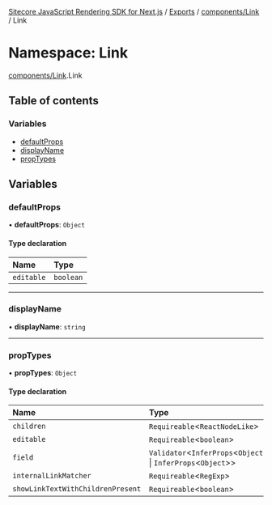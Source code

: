 [Sitecore JavaScript Rendering SDK for Next.js](../README.md) / [Exports](../modules.md) / [components/Link](components_Link.md) / Link

# Namespace: Link

[components/Link](components_Link.md).Link

## Table of contents

### Variables

- [defaultProps](components_Link.Link.md#defaultprops)
- [displayName](components_Link.Link.md#displayname)
- [propTypes](components_Link.Link.md#proptypes)

## Variables

### defaultProps

• **defaultProps**: `Object`

#### Type declaration

| Name | Type |
| :------ | :------ |
| `editable` | `boolean` |

___

### displayName

• **displayName**: `string`

___

### propTypes

• **propTypes**: `Object`

#### Type declaration

| Name | Type |
| :------ | :------ |
| `children` | `Requireable`<`ReactNodeLike`\> |
| `editable` | `Requireable`<`boolean`\> |
| `field` | `Validator`<`InferProps`<`Object`\> \| `InferProps`<`Object`\>\> |
| `internalLinkMatcher` | `Requireable`<`RegExp`\> |
| `showLinkTextWithChildrenPresent` | `Requireable`<`boolean`\> |
